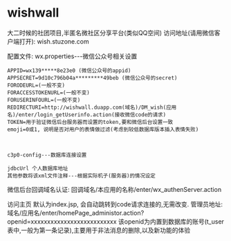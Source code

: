 # wishwall
大二时候的社团项目,半匿名微社区分享平台(类似QQ空间)
访问地址(请用微信客户端打开):  wish.stuzone.com


配置文件:
	wx.properties---微信公众号相关设置
	
	APPID=wx139*****8e23e0 (微信公众号的appid)
	APPSECRET=9d10c796b04a*********49beb (微信公众号的secret)
	FORODEURL=(一般不变)
	FORACCESSTOKENURL=(一般不变)
	FORUSERINFOURL=(一般不变)
	REDIRECTURI=http://wishwall.duapp.com(域名)/DM_wish(应用名)/enter/login_getUserinfo.action(接收微信code的请求)
	TOKEN=用于验证微信后台服务器而设置的token,要和微信后台设置一致
	emoji=0或1, 说明是否对用户的表情做过滤(考虑到较低数据库版本插入表情失败)
	
	
	
	c3p0-config---数据库连接设置
	
	jdbcUrl 个人数据库地址
	其他参数将该xml文件注释---根据实际机子(服务器)的情况设定
	
微信后台回调域名认证:
	回调域名/本应用的名称/enter/wx_authenServer.action
	
访问主页
	默认为index.jsp, 会自动跳转到code请求连接的,无需改变.
管理员地址: 
	域名/应用名/enter/homePage_administor.action?openid=xxxxxxxxxxxxxxxxxxxxxxxxxx
	该openid为内置到数据库的账号(t_user表中,一般为第一条记录),主要用于非法消息的删除,以及新功能的体验
	
	
